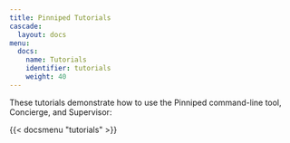 ```yaml
---
title: Pinniped Tutorials
cascade:
  layout: docs
menu:
  docs:
    name: Tutorials
    identifier: tutorials
    weight: 40
---
```


These tutorials demonstrate how to use the Pinniped command-line tool, Concierge, and Supervisor:

{{< docsmenu "tutorials" >}}
